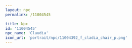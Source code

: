 ```yaml
---
layout: npc
permalink: /11004545

title: Npc
id: '11004545'
npc_name: 'Claudia'
icon_url: 'portrait/npc/11004392_f_cladia_chair_p.png'
---
```

